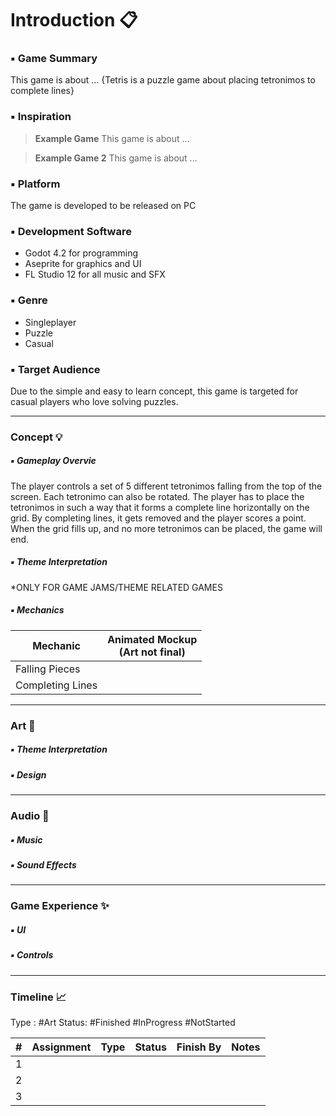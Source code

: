 # Introduction 📋

### ▪️ Game Summary
   This game is about ...
   {Tetris is a puzzle game about placing tetronimos to complete lines}
### ▪️ Inspiration
>    **Example Game**
>      This game is about ...

>    **Example Game 2**
>      This game is about ...

### ▪️ Platform
   The game is developed to be released on PC

### ▪️ Development Software
- Godot 4.2 for programming
- Aseprite for graphics and UI
- FL Studio 12 for all music and SFX

### ▪️ Genre
- Singleplayer
- Puzzle
- Casual

### ▪️ Target Audience
   Due to the simple and easy to learn concept, this game is targeted for casual players who love solving puzzles.

---
### **Concept** 💡
##### ▪️ Gameplay Overvie
   The player controls a set of 5 different tetronimos falling from the top of the screen. Each tetronimo can also be rotated. The player has to place the tetronimos in such a way that it forms a complete line horizontally on the grid. By completing lines, it gets removed and the player scores a point. When the grid fills up, and no more tetronimos can be placed, the game will end. 

##### ▪️ Theme Interpretation
   \*ONLY FOR GAME JAMS/THEME RELATED GAMES

##### ▪️ Mechanics
| Mechanic | Animated Mockup<br>(Art not final) |
| ---- | ---- |
| Falling Pieces |  |
| Completing Lines |  |

---
### **Art** 🎨

##### ▪️ Theme Interpretation


##### ▪️ Design


---
### **Audio** 🎸
##### ▪️ Music


##### ▪️ Sound Effects


---
### **Game Experience** ✨
##### ▪️ UI


##### ▪️ Controls


---
### **Timeline** 📈

Type : #Art
Status: #Finished #InProgress #NotStarted 

| # | Assignment | Type | Status | Finish By | Notes |
| ---- | ---- | :--- | ---- | ---- | ---- |
| 1 |  |  |  |  |  |
| 2 |  |  |  |  |  |
| 3 |  |  |  |  |  |
